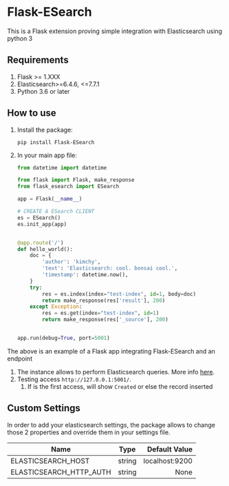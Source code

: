 # Flask-ESearch

This is a Flask extension proving simple integration with Elasticsearch using python 3

## Requirements

 1. Flask >= 1.XXX
 2. Elasticsearch>=6.4.6, <=7.7.1
 3. Python 3.6 or later

## How to use

 1. Install the package:

    ```shell script
    pip install Flask-ESearch
    ```

 2. In your main app file:

    ```python
    from datetime import datetime
    
    from flask import Flask, make_response
    from flask_esearch import ESearch
    
    app = Flask(__name__)
    
    # CREATE A ESearch CLIENT
    es = ESearch()
    es.init_app(app)
    
    
    @app.route('/')
    def hello_world():
        doc = {
            'author': 'kimchy',
            'text': 'Elasticsearch: cool. bonsai cool.',
            'timestamp': datetime.now(),
        }
        try:
            res = es.index(index="test-index", id=1, body=doc)
            return make_response(res['result'], 200)
        except Exception:
            res = es.get(index="test-index", id=1)
            return make_response(res['_source'], 200)
    
    
    app.run(debug=True, port=5001)
    
    ```

The above is an example of a Flask app integrating Flask-ESearch and an endpoint

 1. The instance allows to perform Elasticsearch queries. More info [here](https://elasticsearch-py.readthedocs.io/en/master/).
 2. Testing access `http://127.0.0.1:5001/`.
    1. If is the first access, will show `Created` or else the record inserted

## Custom Settings

In order to add your elasticsearch settings, the package allows to change those 2 properties and override them in your settings file.

| Name          | Type          | Default Value  |
| ------------- |:-------------:| -----:|
| ELASTICSEARCH_HOST  | string | localhost:9200 |
| ELASTICSEARCH_HTTP_AUTH  | string | None |
